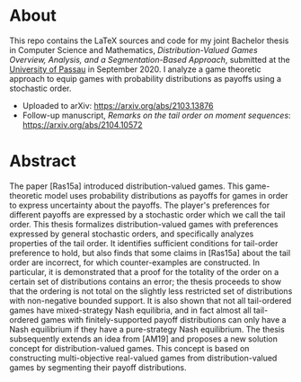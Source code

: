 # About
This repo contains the LaTeX sources and code for my joint Bachelor thesis in Computer Science and Mathematics, *Distribution-Valued Games
Overview, Analysis, and a Segmentation-Based Approach*, submitted at the [University of Passau](https://www.uni-passau.de/en/) in September 2020. I analyze a game theoretic approach to equip games with probability distributions as payoffs using a stochastic order.

- Uploaded to arXiv: https://arxiv.org/abs/2103.13876
- Follow-up manuscript, *Remarks on the tail order on moment sequences*: https://arxiv.org/abs/2104.10572

# Abstract
The paper [Ras15a] introduced distribution-valued games. This game-theoretic model uses probability distributions as payoffs for games in order to express uncertainty about the payoffs. The player's preferences for different payoffs are expressed by a stochastic order which we call the tail order.
This thesis formalizes distribution-valued games with preferences expressed by general stochastic orders, and specifically analyzes properties of the tail order. It identifies sufficient conditions for tail-order preference to hold, but also finds that some claims in [Ras15a] about the tail order are incorrect, for which counter-examples are constructed. In particular, it is demonstrated that a proof for the totality of the order on a certain set of distributions contains an error; the thesis proceeds to show that the ordering is not total on the slightly less restricted set of distributions with non-negative bounded support. It is also shown that not all tail-ordered games have mixed-strategy Nash equilibria, and in fact almost all tail-ordered games with finitely-supported payoff distributions can only have a Nash equilibrium if they have a pure-strategy Nash equilibrium.
The thesis subsequently extends an idea from [AM19] and proposes a new solution concept for distribution-valued games. This concept is based on constructing multi-objective real-valued games from distribution-valued games by segmenting their payoff distributions. 
